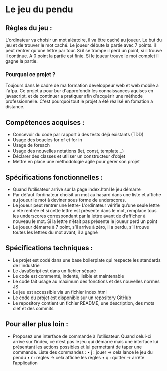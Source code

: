 # Le jeu du pendu

## Règles du jeu :

L'ordinateur va choisir un mot aléatoire, il va être caché au joueur. Le but du jeu et de trouver le mot caché.
Le  joueur débute la partie avec 7 points. il peut rentrer qu'une lettre par tour. Si il se trompe il perd un point, si il trouve il continue. A 0 point la partie est finie. 
Si le joueur trouve le mot complet il gagne la partie.

### Pourquoi ce projet ?

Toujours dans le cadre de ma formation developpeur web et web mobile a l'afpa. Ce projet a pour bur d'approfondir les connaissances aquises en javascript,
et de continuer a pratiquer afin d'acquérir une méthode professionnelle. C'est pourquoi tout le projet a été réalisé en fomation a distance.

## Compétences acquises :

- Concevoir du code par rapport à des tests déjà existants (TDD)
- Usage des boucles for of et for in
- Usage de foreach
- Usage des nouvelles notations (let, const, template...)
- Déclarer des classes et utiliser un constructeur d’objet
- Mettre en place une méthodologie agile pour gérer son projet 

## Spécifications fonctionnelles :
- Quand l’utilisateur arrive sur la page index.html le jeu démarre
- Par défaut l’ordinateur choisit un mot au hasard dans une liste et affiche au joueur le mot à deviner
  sous forme de underscores.
- Le joueur peut rentrer une lettre- L’ordinateur vérifie qu’une seule lettre a été rentrée et si cette lettre est présente dans le mot,
  remplace tous les underscores correspondant par la lettre avant de d’afficher à nouveau le mot. Si la
  lettre n’était pas présente le joueur perd un point
- Le joueur démarre à 7 point, s’il arrive à zéro, il a perdu, s’il trouve toutes les lettres du mot avant,
  il a gagné

## Spécifications techniques :

- Le projet est codé dans une base boilerplate qui respecte les standards de l’industrie
- Le JavaScript est dans un fichier séparé
- Le code est commenté, indenté, lisible et maintenable
- Le code fait usage au maximum des fonctions et des nouvelles normes JS
- Le jeu est accessible via un fichier index.html
- Le code du projet est disponible sur un repository GitHub
- Le repository contient un fichier README, une description, des mots clef et des commits

## Pour aller plus loin :
- Proposez une interface de commande à l’utilisateur. Quand celui-ci arrive sur l’index, ce n’est pas
  le jeu qui démarre mais une interface lui présentant les actions possibles et lui permettant de taper
  une commande. Liste des commandes :
• j : jouer → cela lance le jeu du pendu
• r : règles → cela affiche les règles
• q : quitter → arrête l’application



